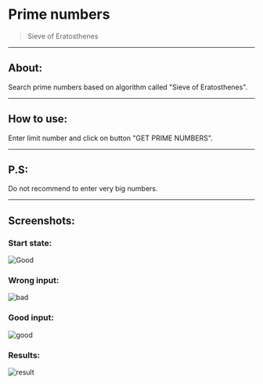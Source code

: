 # Prime numbers
> Sieve of Eratosthenes

-----------------

## About:
Search prime numbers based on algorithm called "Sieve of Eratosthenes".

------------------

## How to use:
Enter limit number and click on button "GET PRIME NUMBERS".

------------------

## P.S:
Do not recommend to enter very big numbers.  

------------------

## Screenshots:
### Start state:
![Good](https://raw.githubusercontent.com/jestersunborn/prime-numbers/master/img-readme/normal.png)

### Wrong input:
![bad](https://raw.githubusercontent.com/jestersunborn/prime-numbers/master/img-readme/bad.png)

### Good input:
![good](https://raw.githubusercontent.com/jestersunborn/prime-numbers/master/img-readme/good.png)

### Results:
![result](https://raw.githubusercontent.com/jestersunborn/prime-numbers/master/img-readme/result.png)
